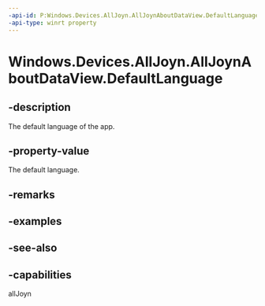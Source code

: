 ```yaml
---
-api-id: P:Windows.Devices.AllJoyn.AllJoynAboutDataView.DefaultLanguage
-api-type: winrt property
---
```


<!-- Property syntax
public Windows.Globalization.Language DefaultLanguage { get; }
-->

# Windows.Devices.AllJoyn.AllJoynAboutDataView.DefaultLanguage

## -description
The default language of the app.

## -property-value
The default language.

## -remarks

## -examples

## -see-also


## -capabilities
allJoyn